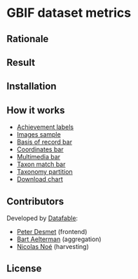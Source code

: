 # GBIF dataset metrics

## Rationale

## Result

## Installation

## How it works

* [Achievement labels]()
* [Images sample]()
* [Basis of record bar]()
* [Coordinates bar]()
* [Multimedia bar]()
* [Taxon match bar]()
* [Taxonomy partition]()
* [Download chart]()

## Contributors

Developed by [Datafable](http://datafable.com):

* [Peter Desmet](https://twitter.com/peterdesmet) (frontend)
* [Bart Aelterman](https://twitter.com/bartaelterman) (aggregation)
* [Nicolas Noé](https://twitter.com/niconoe) (harvesting)

## License


